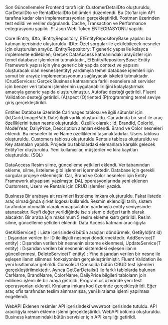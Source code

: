 Son Güncellemeler
Frontend tarafı için CustomerDetailDto oluşturuldu, CarDetailDto ve RentalDetailDto bölümleri düzenlendi. Bu Dto'lar için API tarafına kadar olan implementasyonları gerçekleştirildi. Postman üzerinden test edildi ve veriler doğrulandı. Cache, Transaction ve Performance entegrasyonu yapıldı. !!! Json Web Token ENTEGRASYONU yapıldı.

Core
IEntity, IDto, IEntityRepository, EfEntityRepositoryBase yapıları bu katman içerisinde oluşturuldu. IDto: Özel sorgular ile çekilebilecek nesneler için oluşturulan arayüz. IEntityRepository: T generic yapısı ile kolayca implemente edilebilen, Gerçek DataAccess katmanındaki arayüzler için temel database işlemlerini tutmaktadır., EfEntityRepositoryBase: Entity Framework yapısı için yine generic bir yapıda context ve yapısını oluşturacak olan nesnesi(entity) yardımıyla temel database işlemleri için somut bir arayüz implementasyonunu sağlayacak iskeleti tutmaktadır. ICrudServices: Gerçek Business katmanında farklı nesnelere ait servisler için benzer veri tabanı işlemlerinin uygulanabilirliğini kolaylaştırmak amacıyla generic yapıda oluşturulmuştur. Autofac desteği getirildi. Fluent Validation desteği getirildi. (A)spect (O)riented (P)rogramming temel seviye giriş gerçekleştirildi.

Entities
Database üzerinde CarImages tablosu ve ilgili sütunlar için (Id,CarId,ImagePath,Date) ilgili varlık oluşturuldu. Car adında bir sınıf ile araç özelliklerini tutan nesne oluşturuldu. Özellik olarak : Id, BrandId, ColorId, ModelYear, DailyPrice, Description alanları eklendi. Brand ve Color nesneleri eklendi. Bu nesneler Id ve Name özelliklerini taşımaktadırlar. Users tablosu oluşturuldu. Customers tablosu oluşturuldu Rentals tablosu oluşturuldu ve Key atamaları yapıldı. Projede bu tablolardaki elemanlara karşılık gelecek Entity'ler oluşturuldu. Yeni kullanıcılar, müşteriler ve kira kayıtları oluşturuldu. (SQL)

DataAccess
Resim silme, güncelleme yetkileri eklendi. Veritabanından ekleme, silme, listeleme gibi işlemleri içermektedir. Database için gerekli sorgular projeye eklenmiştir. Car, Brand ve Color nesneleri için Entity Framework altyapısını yazılmıştır. DAL operasyonlarında yeni eklenen Customers, Users ve Rentals için CRUD işlemleri yazıldı.

Business
Bir arabaya ait resimleri listeleme imkanı oluşturuldu. Fakat listede araç olmadığında şirket logosu kullanıldı. Resmin eklendiği tarih, sistem tarafından otomatik olarak encapsulation yardımıyla entity seviyesinde atanacaktır. Keyfi değer verildiğinde ise sistem o değeri tarih olarak alacaktır. Bir araba için maksimum 5 resim ekleme kısıtı getirildi. Resim silme, güncelleme yetkileri eklendi. Data Access katmanı aracılığıyla

GetAllService() : Liste içerisindeki bütün araçları döndürmek,
GetById(int id) : Dışarıdan verilen bir ID ile ilişkili nesneyi döndürmektedir.
AddService(T entity) : Dışarıdan verilen bir nesnenin sisteme eklenmesi,
UpdateService(T entity) : Dışarıdan verilen bir nesnenin sistemdeki eşleşen ilanın güncellenmesi,
DeleteService(T entity) : Yine dışarıdan verilen bir nesne ile eşleşen ilanın silinmesi fonksiyonları gerçekleştirilmiştir. Fluent Validation ile yeni kısıtlamalar getirildi.
ConsoleUI
Consolda bütün CRUD test işlemleri gerçekleştirilmektedir. Ayrıca GetCarDetails() ile farklı tablolarda bulunan CarName, BrandName, ColorName, DailyPrice bilgileri tabloların join edilmesi işlemi ile bir araya getirildi. Program.cs üzerinde yeni test operasyonları eklendi. Kiralama imkanı kod üzerinde gerçekleştirildi. Eğer araç ofis tarafından teslim alınmamışsa, yeni kiralama işlemi yapılması engellendi.

WebAPI
Eklenen resimler API içerisindeki wwwroot içerisinde tutuldu. API aracılığyla resim ekleme işlemi gerçekleştirildi. WebAPI bölümü oluşturuldu. Business katmanındaki bütün servisler için API karşılığı getirildi.
